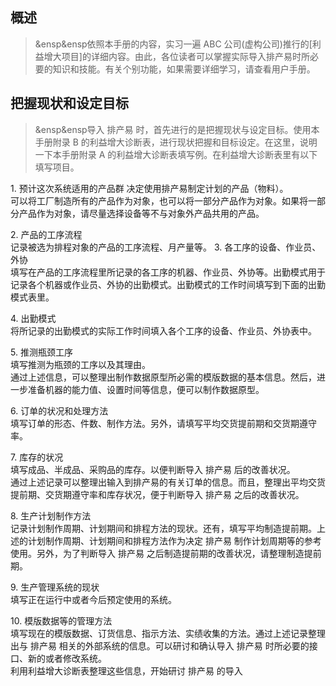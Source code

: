<h2>概述</h2>

> &ensp&ensp依照本手册的内容，实习一遍 ABC 公司(虚构公司)推行的[利益增大项目]的详细内容。由此，各位读者可以掌握实际导入排产易时所必要的知识和技能。有关个别功能，如果需要详细学习，请查看用户手册。

## 把握现状和设定目标 

> &ensp&ensp导入 排产易 时，首先进行的是把握现状与设定目标。使用本手册附录 B 的利益增大诊断表，进行现状把握和目标设定。在这里，说明一下本手册附录 A 的利益增大诊断表填写例。在利益增大诊断表里有以下填写项目。

1\. 预计这次系统适用的产品群  决定使用排产易制定计划的产品（物料）。  
可以将工厂制造所有的产品作为对象，也可以将一部分产品作为对象。如果将一部分产品作为对象，请尽量选择设备等不与对象外产品共用的产品。

2\. 产品的工序流程  
记录被选为排程对象的产品的工序流程、月产量等。
3\. 各工序的设备、作业员、外协  
填写在产品的工序流程里所记录的各工序的机器、作业员、外协等。出勤模式用于记录各个机器或作业员、外协的出勤模式。出勤模式的工作时间填写到下面的出勤模式表里。  

4\. 出勤模式  
将所记录的出勤模式的实际工作时间填入各个工序的设备、作业员、外协表中。  

5\. 推测瓶颈工序  
填写推测为瓶颈的工序以及其理由。  
通过上述信息，可以整理出制作数据原型所必需的模版数据的基本信息。然后，进一步准备机器的能力值、设置时间等信息，便可以制作数据原型。  

6\. 订单的状况和处理方法  
填写订单的形态、件数、制作方法。另外，请填写平均交货提前期和交货期遵守率。  

7\. 库存的状况  
填写成品、半成品、采购品的库存。以便判断导入 排产易 后的改善状况。  
通过上述记录可以整理出输入到排产易的有关订单的信息。而且，整理出平均交货提前期、交货期遵守率和库存状况，便于判断导入 排产易 之后的改善状况。  

8\. 生产计划制作方法  
记录计划制作周期、计划期间和排程方法的现状。还有，填写平均制造提前期。上述的计划制作周期、计划期间和排程方法作为决定 排产易 制作计划周期等的参考使用。另外，为了判断导入 排产易 之后制造提前期的改善状况，请整理制造提前期。  

9\. 生产管理系统的现状  
填写正在运行中或者今后预定使用的系统。  

10\. 模版数据等的管理方法  
填写现在的模版数据、订货信息、指示方法、实绩收集的方法。通过上述记录整理出与 排产易 相关的外部系统的信息。可以研讨和确认导入 排产易 时所必要的接口、新的或者修改系统。  
利用利益增大诊断表整理这些信息，开始研讨 排产易 的导入  
